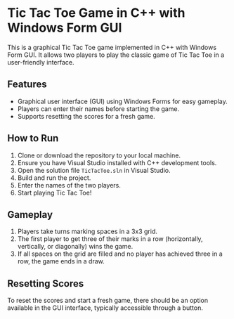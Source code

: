 <!DOCTYPE html>
<html lang="en">


<body>

   <h1>Tic Tac Toe Game in C++ with Windows Form GUI</h1>
    <p>This is a graphical Tic Tac Toe game implemented in C++ with Windows Form GUI. It allows two players to play the classic game of Tic Tac Toe in a user-friendly interface.</p>
    <h2>Features</h2>
    <ul>
        <li>Graphical user interface (GUI) using Windows Forms for easy gameplay.</li>
        <li>Players can enter their names before starting the game.</li>
        <li>Supports resetting the scores for a fresh game.</li>
    </ul>
    <h2>How to Run</h2>
    <ol>
        <li>Clone or download the repository to your local machine.</li>
        <li>Ensure you have Visual Studio installed with C++ development tools.</li>
        <li>Open the solution file <code>TicTacToe.sln</code> in Visual Studio.</li>
        <li>Build and run the project.</li>
        <li>Enter the names of the two players.</li>
        <li>Start playing Tic Tac Toe!</li>
    </ol>
    <h2>Gameplay</h2>
    <ol>
        <li>Players take turns marking spaces in a 3x3 grid.</li>
        <li>The first player to get three of their marks in a row (horizontally, vertically, or diagonally) wins the game.</li>
        <li>If all spaces on the grid are filled and no player has achieved three in a row, the game ends in a draw.</li>
    </ol>
    <h2>Resetting Scores</h2>
    <p>To reset the scores and start a fresh game, there should be an option available in the GUI interface, typically accessible through a button.</p>

</body>

</html>
